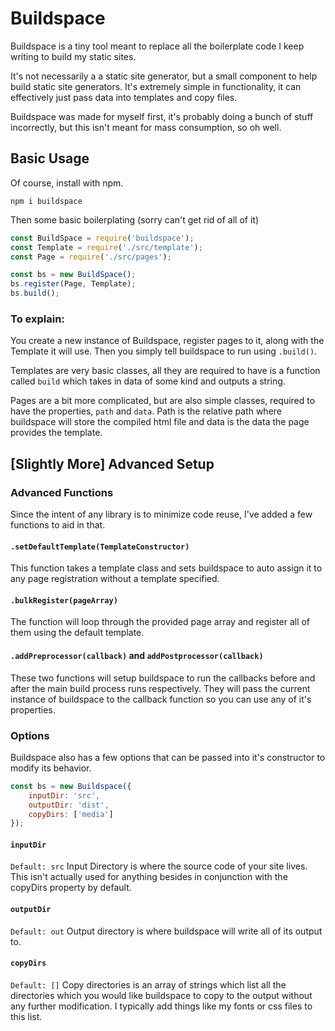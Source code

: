 # Buildspace

Buildspace is a tiny tool meant to replace all the boilerplate code I keep writing to build my static sites.

It's not necessarily a a static site generator, but a small component to help build static site generators.  It's extremely simple in functionality, it can effectively just pass data into templates and copy files.

Buildspace was made for myself first, it's probably doing a bunch of stuff incorrectly, but this isn't meant for mass consumption, so oh well.

## Basic Usage
Of course, install with npm.

`npm i buildspace`

Then some basic boilerplating (sorry can't get rid of all of it)
```JavaScript
const BuildSpace = require('buildspace');
const Template = require('./src/template');
const Page = require('./src/pages');

const bs = new BuildSpace();
bs.register(Page, Template);
bs.build();
```

### To explain:

You create a new instance of Buildspace, register pages to it, along with the Template it will use.  Then you simply tell buildspace to run using `.build()`.

Templates are very basic classes, all they are required to have is a function called `build` which takes in data of some kind and outputs a string.

Pages are a bit more complicated, but are also simple classes, required to have the properties, `path` and `data`.  Path is the relative path where buildspace will store the compiled html file and data is the data the page provides the template.

## [Slightly More] Advanced Setup

### Advanced Functions
Since the intent of any library is to minimize code reuse, I've added a few functions to aid in that.

#### `.setDefaultTemplate(TemplateConstructor)`
This function takes a template class and sets buildspace to auto assign it to any page registration without a template specified.

#### `.bulkRegister(pageArray)`
The function will loop through the provided page array and register all of them using the default template.

#### `.addPreprocessor(callback)` and `addPostprocessor(callback)`
These two functions will setup buildspace to run the callbacks before and after the main build process runs respectively.  They will pass the current instance of buildspace to the callback function so you can use any of it's properties.

### Options

Buildspace also has a few options that can be passed into it's constructor to modify its behavior.

```JavaScript
const bs = new Buildspace({
	inputDir: 'src',
	outputDir: 'dist',
	copyDirs: ['media']
});
```

#### `inputDir`
`Default: src`
Input Directory is where the source code of your site lives.  This isn't actually used for anything besides in conjunction with the copyDirs property by default.

#### `outputDir`
`Default: out`
Output directory is where buildspace will write all of its output to.

#### `copyDirs`
`Default: []`
Copy directories is an array of strings which list all the directories which you would like buildspace to copy to the output without any further modification.  I typically add things like my fonts or css files to this list.